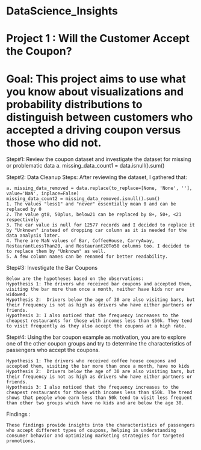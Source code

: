 # DataScience_Insights

# Project 1 : Will the Customer Accept the Coupon?
# Goal: This project aims to use what you know about visualizations and probability distributions to distinguish between customers who accepted a driving coupon versus those who did not.


Step#1: Review the coupon dataset and investigate the dataset for missing or problematic data
     a. missing_data_count1 = data.isnull().sum()

Step#2: Data Cleanup Steps: After reviewing the dataset, I gathered that:

    a. missing_data_removed = data.replace(to_replace=[None, 'None', ''], value='NaN', inplace=False) 
    missing_data_count2 = missing_data_removed.isnull().sum()
    1. The values "less1" and "never" essentially mean 0 and can be replaced by 0
    2. The value gt8, 50plus, below21 can be replaced by 8+, 50+, <21 respectively
    3. The car value is null for 12577 records and I decided to replace it by "Unknown" instead of dropping car column as it is needed for the data analysis later.
    4. There are NaN values of Bar, CoffeeHouse, CarryAway, RestaurantLessThan20, and Restaurant20To50 columns too. I decided to to replace them by "Unknown" as well.
    5. A few column names can be renamed for better readability.
    
Step#3: Investigate the Bar Coupons

    Below are the hypotheses based on the observations:
    Hypothesis 1: The drivers who received bar coupons and accepted them, visiting the bar more than once a month, neither have kids nor are widowed. 
    Hypothesis 2:  Drivers below the age of 30 are also visiting bars, but their frequency is not as high as drivers who have either partners or friends. 
    Hypothesis 3: I also noticed that the frequency increases to the cheapest restaurants for those with incomes less than $50k. They tend to visit frequently as they also accept the coupons at a high rate.
    
Step#4: Using the bar coupon example as motivation, you are to explore one of the other coupon groups and try to determine the      characteristics of passengers who accept the coupons.  

    Hypothesis 1: The drivers who received coffee house coupons and accepted them, visiting the bar more than once a month, have no kids 
    Hypothesis 2:  Drivers below the age of 30 are also visiting bars, but their frequency is not as high as drivers who have either partners or friends. 
    Hypothesis 3: I also noticed that the frequency increases to the cheapest restaurants for those with incomes less than $50k. The trend shows that people whoo earn less than 50k tend to visit less frequent than other two groups which have no kids and are below the age 30.

 Findings :
 
    These findings provide insights into the characteristics of passengers who accept different types of coupons, helping in understanding consumer behavior and optimizing marketing strategies for targeted promotions.
